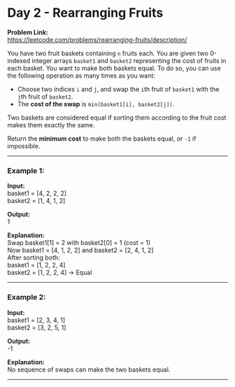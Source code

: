 # Day 2 - Rearranging Fruits
 
**Problem Link:**  
https://leetcode.com/problems/rearranging-fruits/description/

You have two fruit baskets containing `n` fruits each. You are given two 0-indexed integer arrays `basket1` and `basket2` representing the cost of fruits in each basket. You want to make both baskets equal. To do so, you can use the following operation as many times as you want:

- Choose two indices `i` and `j`, and swap the `i`th fruit of `basket1` with the `j`th fruit of `basket2`.
- The **cost of the swap** is `min(basket1[i], basket2[j])`.

Two baskets are considered equal if sorting them according to the fruit cost makes them exactly the same.

Return the **minimum cost** to make both the baskets equal, or `-1` if impossible.

---

### Example 1:

**Input:**  
basket1 = [4, 2, 2, 2]  
basket2 = [1, 4, 1, 2]  

**Output:**  
1

**Explanation:**  
Swap basket1[1] = 2 with basket2[0] = 1 (cost = 1)  
Now basket1 = [4, 1, 2, 2] and basket2 = [2, 4, 1, 2]  
After sorting both:  
basket1 = [1, 2, 2, 4]  
basket2 = [1, 2, 2, 4] → Equal

---

### Example 2:

**Input:**  
basket1 = [2, 3, 4, 1]  
basket2 = [3, 2, 5, 1]  

**Output:**  
-1

**Explanation:**  
No sequence of swaps can make the two baskets equal.

---

